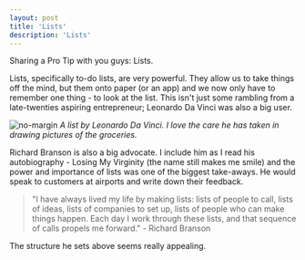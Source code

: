 ```yaml
---
layout: post
title: 'Lists'
description: 'Lists'
---
```


Sharing a Pro Tip with you guys: Lists.

Lists, specifically to-do lists, are very powerful. They allow us to take things off the mind, but them onto paper (or an app) and we now only have to remember one thing - to look at the list. This isn't just some rambling from a late-twenties aspiring entrepreneur; Leonardo Da Vinci was also a big user.

![no-margin](/assets/leo-groceries.jpg)
*A list by Leonardo Da Vinci. I love the care he has taken in drawing pictures of the groceries.*

Richard Branson is also a big advocate. I include him as I read his autobiography - Losing My Virginity (the name still makes me smile) and the power and importance of lists was one of the biggest take-aways. He would speak to customers at airports and write down their feedback.

>"I have always lived my life by making lists: lists of people to call, lists of ideas, lists of companies to set up, lists of people who can make things happen. Each day I work through these lists, and that sequence of calls propels me forward." - Richard Branson

The structure he sets above seems really appealing.